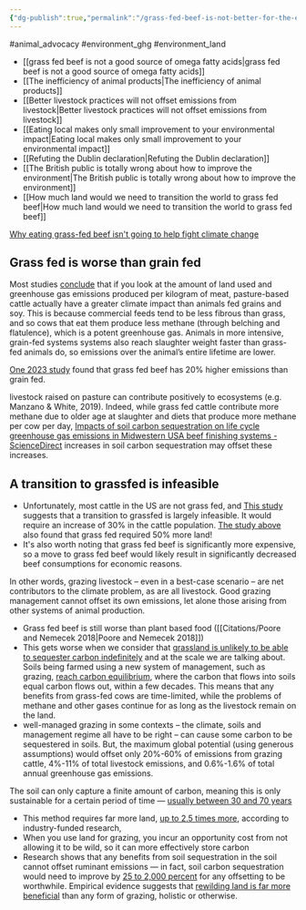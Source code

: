 ```yaml
---
{"dg-publish":true,"permalink":"/grass-fed-beef-is-not-better-for-the-environment/","created":"2024-04-19T15:47:18.000+01:00","updated":"2025-09-29T00:15:12.582+01:00"}
---
```


#animal_advocacy #environment_ghg #environment_land 

- [[grass fed beef is not a good source of omega fatty acids\|grass fed beef is not a good source of omega fatty acids]]
- [[The inefficiency of animal products\|The inefficiency of animal products]]
- [[Better livestock practices will not offset emissions from livestock\|Better livestock practices will not offset emissions from livestock]] 
- [[Eating local makes only small improvement to your environmental impact\|Eating local makes only small improvement to your environmental impact]]
- [[Refuting the Dublin declaration\|Refuting the Dublin declaration]]
- [[The British public is totally wrong about how to improve the environment\|The British public is totally wrong about how to improve the environment]]
- [[How much land would we need to transition the world to grass fed beef\|How much land would we need to transition the world to grass fed beef]] 

[Why eating grass-fed beef isn't going to help fight climate change](https://theconversation.com/why-eating-grass-fed-beef-isnt-going-to-help-fight-climate-change-84237)
## Grass fed is worse than grain fed
Most studies [conclude](http://www.nature.com/nclimate/journal/v6/n5/full/nclimate2925.html?foxtrotcallback=true) that if you look at the amount of land used and greenhouse gas emissions produced per kilogram of meat, pasture-based cattle actually have a greater climate impact than animals fed grains and soy. This is because commercial feeds tend to be less fibrous than grass, and so cows that eat them produce less methane (through belching and flatulence), which is a potent greenhouse gas. Animals in more intensive, grain-fed systems systems also reach slaughter weight faster than grass-fed animals do, so emissions over the animal’s entire lifetime are lower.

[One 2023 study](https://journals.plos.org/plosone/article?id=10.1371/journal.pone.0295035) found that grass fed beef has 20% higher emissions than grain fed.

livestock raised on pasture can contribute positively to ecosystems (e.g. Manzano & White, 2019). Indeed, while grass fed cattle contribute more methane due to older age at slaughter and diets that produce more methane per cow per day, [Impacts of soil carbon sequestration on life cycle greenhouse gas emissions in Midwestern USA beef finishing systems - ScienceDirect](https://www.sciencedirect.com/science/article/pii/S0308521X17310338#.WpHorNqe0qU.twitter)  increases in soil carbon sequestration may offset these increases. 

## A transition to grassfed is infeasible
- Unfortunately, most cattle in the US are not grass fed, and [This study](https://iopscience.iop.org/article/10.1088/1748-9326/aad401?fbclid=IwAR0pUHWNurJ7UmPFMCjGFsfv3QEOuhov1d5fKFTEEqrA3pgqHO3a-kE69LM) suggests that a transition to grassfed is largely infeasible. It would require an increase of 30% in the cattle population. [The study above](https://www.sciencedirect.com/science/article/pii/S0308521X17310338#.WpHorNqe0qU.twitter) also found that grass fed required 50% more land! 
- It's also worth noting that grass fed beef is significantly more expensive, so a move to grass fed beef would likely result in significantly decreased beef consumptions for economic reasons.

In other words, grazing livestock – even in a best-case scenario – are net contributors to the climate problem, as are all livestock. Good grazing management cannot offset its own emissions, let alone those arising from other systems of animal production.

- Grass fed beef is still worse than plant based food ([[Citations/Poore and Nemecek 2018\|Poore and Nemecek 2018]])
- This gets worse when we consider that [grassland is unlikely to be able to sequester carbon indefinitely](https://pubag.nal.usda.gov/download/16781/pdf) and at the scale we are talking about. Soils being farmed using a new system of management, such as grazing, [reach carbon equilibrium](http://onlinelibrary.wiley.com/doi/10.1111/gcb.12561/abstract), where the carbon that flows into soils equal carbon flows out, within a few decades. This means that any benefits from grass-fed cows are time-limited, while the problems of methane and other gases continue for as long as the livestock remain on the land. 
- well-managed grazing in some contexts – the climate, soils and management regime all have to be right – can cause some carbon to be sequestered in soils. But, the maximum global potential (using generous assumptions) would offset only 20%-60% of emissions from grazing cattle, 4%-11% of total livestock emissions, and 0.6%-1.6% of total annual greenhouse gas emissions.

The soil can only capture a finite amount of carbon, meaning this is only sustainable for a certain period of time — [usually between 30 and 70 years](https://www.oxfordmartin.ox.ac.uk/downloads/reports/fcrn_gnc_report.pdf)
- This method requires far more land, [up to 2.5 times more](https://www.frontiersin.org/articles/10.3389/fsufs.2020.544984/full), according to industry-funded research,
- When you use land for grazing, you incur an opportunity cost from not allowing it to be wild, so it can more effectively store carbon
- Research shows that any benefits from soil sequestration in the soil cannot offset ruminant emissions — in fact, soil carbon sequestration would need to improve by [25 to 2,000 percent](https://www.desmog.com/2024/02/01/climate-change-livestock-methane-carbon-sequestration-claims/) for any offsetting to be worthwhile. Empirical evidence suggests that [rewilding land is far more beneficial](https://www.nature.com/articles/s41467-023-39338-z) than any form of grazing, holistic or otherwise.